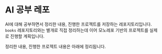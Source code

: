# AI 공부 레포

AI에 대해 공부하면서 정리한 내용, 진행한 프로젝트를 저장하는 레포지토리입니다. <br>
`books` 레포지토리와는 별개로 직접 정리하는데 이어 모노레포 기반의 프로젝트를 실제로 진행할 계획입니다.

정리한 내용, 진행한 프로젝트 내용은 아래에 정리됩니다.
